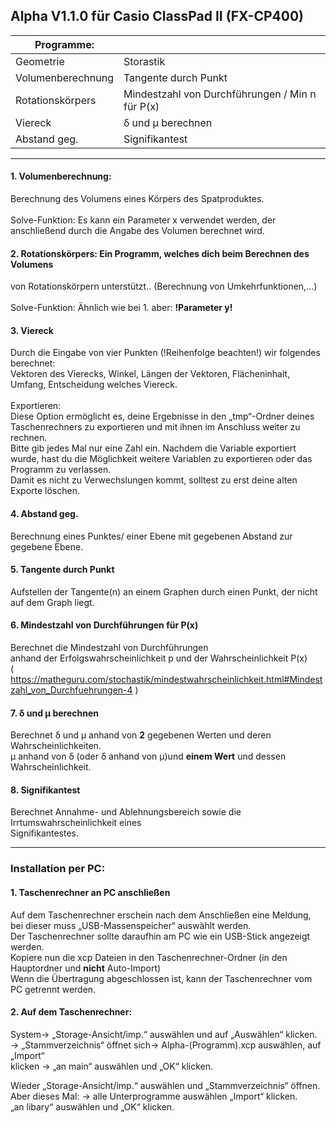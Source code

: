 ## Alpha V1.1.0 für Casio ClassPad II (FX-CP400)
  
|Programme:||  
|------|------|  
| Geometrie| Storastik|  
| Volumenberechnung| Tangente durch Punkt|  
| Rotationskörpers | Mindestzahl von Durchführungen / Min n für P(x) |  
| Viereck| δ und μ berechnen|  
| Abstand geg.| Signifikantest |   
   ****  
  
#### 1. Volumenberechnung:  
Berechnung des Volumens eines Körpers des Spatproduktes.  
\
Solve-Funktion: Es kann ein Parameter x verwendet werden, der anschließend durch die Angabe des Volumen berechnet wird. 
  
#### 2. Rotationskörpers: Ein Programm, welches dich beim Berechnen des Volumens  
von Rotationskörpern unterstützt.. (Berechnung von Umkehrfunktionen,...)  
\
Solve-Funktion: Ähnlich wie bei 1. aber: **!Parameter y!**
  
#### 3. Viereck  
Durch die Eingabe von vier Punkten (!Reihenfolge beachten!) wir folgendes berechnet:  
Vektoren des Vierecks, Winkel, Längen der Vektoren, Flächeninhalt, Umfang, Entscheidung welches Viereck.  
\
Exportieren:   
Diese Option ermöglicht es, deine Ergebnisse in den „tmp“-Ordner deines Taschenrechners zu exportieren und mit ihnen im Anschluss weiter zu rechnen.<br />
Bitte gib jedes Mal nur eine Zahl ein. Nachdem die Variable exportiert wurde, hast du die Möglichkeit weitere Variablen zu exportieren oder das Programm zu verlassen.  
Damit es nicht zu Verwechslungen kommt, solltest zu erst deine alten Exporte löschen.

#### 4. Abstand geg.  
Berechnung eines Punktes/ einer Ebene mit gegebenen Abstand zur gegebene Ebene.  
  
#### 5. Tangente durch Punkt  
Aufstellen der Tangente(n) an einem Graphen durch einen Punkt, der nicht auf dem Graph liegt. 

#### 6. Mindestzahl von Durchführungen für P(x)  
Berechnet die Mindestzahl von Durchführungen  
anhand der Erfolgswahrscheinlichkeit p und der Wahrscheinlichkeit P(x)  
( https://matheguru.com/stochastik/mindestwahrscheinlichkeit.html#Mindestzahl_von_Durchfuehrungen-4 )  
#### 7. δ und μ berechnen  
Berechnet δ und μ anhand von **2** gegebenen Werten und deren Wahrscheinlichkeiten.  
μ anhand von δ (oder δ  anhand von μ)und **einem Wert** und dessen Wahrscheinlichkeit.  

#### 8. Signifikantest  
Berechnet Annahme- und Ablehnungsbereich sowie die Irrtumswahrscheinlichkeit eines  
Signifikantestes.  
***  
### Installation per PC:

#### 1. Taschenrechner an PC anschließen  
Auf dem Taschenrechner erschein nach dem Anschließen eine Meldung, bei dieser muss „USB-Massenspeicher“ auswählt werden.  
Der Taschenrechner sollte daraufhin am PC wie ein USB-Stick angezeigt werden.  
Kopiere nun die xcp Dateien in den Taschenrechner-Ordner (in den Hauptordner und **nicht** Auto-Import)  
Wenn die Übertragung abgeschlossen ist, kann der Taschenrechner vom PC getrennt werden. 
  
#### 2. Auf dem Taschenrechner:  
System→ „Storage-Ansicht/imp.“ auswählen und auf „Auswählen“ klicken.    
→ „Stammverzeichnis“ öffnet sich→ Alpha-(Programm).xcp auswählen, auf „Import“  
klicken → „an main“ auswählen und „OK“ klicken.  
  
Wieder „Storage-Ansicht/imp.“ auswählen und „Stammverzeichnis“ öffnen.  
Aber dieses Mal: → alle Unterprogramme auswählen „Import“ klicken.  
„an libary“ auswählen und „OK“ klicken.